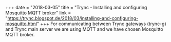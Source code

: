 +++
date = "2018-03-05"
title = "Trync - Installing and configuring Mosquitto MQTT broker"
link = "https://trync.blogspot.de/2018/03/installing-and-configuring-mosquitto.html"
+++
For communicating between Trync gateways (trync-g) and Trync main server we are using MQTT and we have chosen Mosquitto MQTT broker.